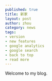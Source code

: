 ```yaml
---
published: true
title: 新家
layout: post
author: zhou
category: news
tags:
- version
- new features
- google analytics
- google search
- back to top
- read more
---
```


Welcome to my blog.
